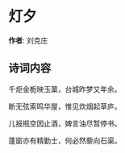# 灯夕

**作者**: 刘克庄

## 诗词内容

千炬金栀映玉蕖，台城昨梦又年余。

断无弦索鸣华屋，惟见炊烟起草庐。

儿报瓶空因止酒，婢言油尽暂停书。

蓬窗亦有精勤士，何必然藜向石渠。

